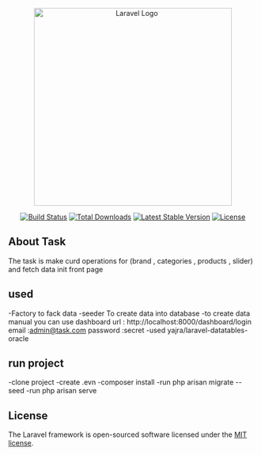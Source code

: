 <p align="center"><a href="https://laravel.com" target="_blank"><img src="https://raw.githubusercontent.com/laravel/art/master/logo-lockup/5%20SVG/2%20CMYK/1%20Full%20Color/laravel-logolockup-cmyk-red.svg" width="400" alt="Laravel Logo"></a></p>

<p align="center">
<a href="https://github.com/laravel/framework/actions"><img src="https://github.com/laravel/framework/workflows/tests/badge.svg" alt="Build Status"></a>
<a href="https://packagist.org/packages/laravel/framework"><img src="https://img.shields.io/packagist/dt/laravel/framework" alt="Total Downloads"></a>
<a href="https://packagist.org/packages/laravel/framework"><img src="https://img.shields.io/packagist/v/laravel/framework" alt="Latest Stable Version"></a>
<a href="https://packagist.org/packages/laravel/framework"><img src="https://img.shields.io/packagist/l/laravel/framework" alt="License"></a>
</p>

## About Task

The task is make curd operations for (brand , categories , products , slider) and fetch data init front page 

## used 
-Factory to fack data
-seeder To create data into database 
-to create data manual you can use dashboard 
url : http://localhost:8000/dashboard/login
email :admin@task.com
password :secret
-used yajra/laravel-datatables-oracle 

## run project 
-clone project 
-create .evn
-composer install 
-run php arisan migrate --seed 
-run php arisan serve 



## License

The Laravel framework is open-sourced software licensed under the [MIT license](https://opensource.org/licenses/MIT).
